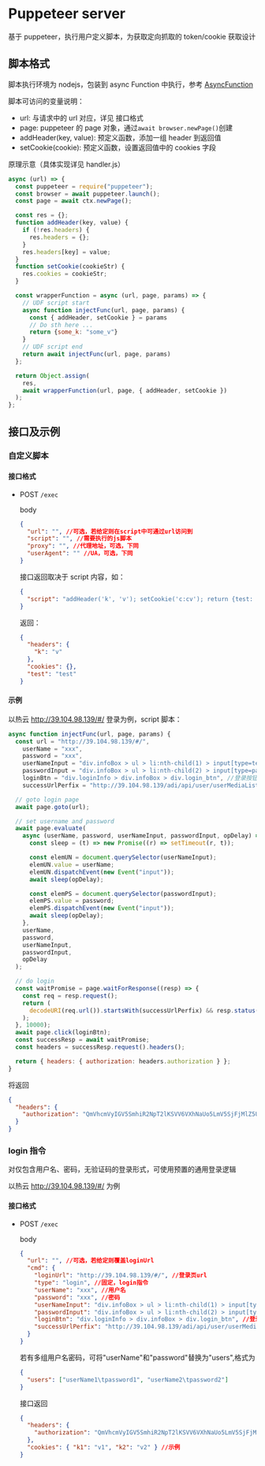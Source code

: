# Puppeteer server

基于 puppeteer，执行用户定义脚本，为获取定向抓取的 token/cookie 获取设计

## 脚本格式

脚本执行环境为 nodejs，包装到 async Function 中执行，参考 [AsyncFunction](https://developer.mozilla.org/en-US/docs/Web/JavaScript/Reference/Global_Objects/AsyncFunction)

脚本可访问的变量说明：

- url: 与请求中的 url 对应，详见 接口格式
- page: puppeteer 的 page 对象，通过`await browser.newPage()`创建
- addHeader(key, value): 预定义函数，添加一组 header 到返回值
- setCookie(cookie): 预定义函数，设置返回值中的 cookies 字段

原理示意（具体实现详见 handler.js）

```js
async (url) => {
  const puppeteer = require("puppeteer");
  const browser = await puppeteer.launch();
  const page = await ctx.newPage();

  const res = {};
  function addHeader(key, value) {
    if (!res.headers) {
      res.headers = {};
    }
    res.headers[key] = value;
  }
  function setCookie(cookieStr) {
    res.cookies = cookieStr;
  }

  const wrapperFunction = async (url, page, params) => {
    // UDF script start
    async function injectFunc(url, page, params) {
      const { addHeader, setCookie } = params
      // Do sth here ...
      return {some_k: "some_v"}
    }
    // UDF script end
    return await injectFunc(url, page, params)
  };

  return Object.assign(
    res,
    await wrapperFunction(url, page, { addHeader, setCookie })
  );
};
```

## 接口及示例

### 自定义脚本

#### 接口格式

- POST `/exec`

  body

  ```json
  {
    "url": "", //可选，若给定则在script中可通过url访问到
    "script": "", //需要执行的js脚本
    "proxy": "", //代理地址，可选，下同
    "userAgent": "" //UA，可选，下同
  }
  ```

  接口返回取决于 script 内容，如：

  ```json
  {
    "script": "addHeader('k', 'v'); setCookie('c:cv'); return {test: 'test'}"
  }
  ```

  返回：

  ```json
  {
    "headers": {
      "k": "v"
    },
    "cookies": {},
    "test": "test"
  }
  ```

#### 示例

以热云 http://39.104.98.139/#/ 登录为例，script 脚本：

```js
async function injectFunc(url, page, params) {
  const url = "http://39.104.98.139/#/",
    userName = "xxx",
    password = "xxx",
    userNameInput = "div.infoBox > ul > li:nth-child(1) > input[type=text]", //用户名输入框的css selector
    passwordInput = "div.infoBox > ul > li:nth-child(2) > input[type=password]", //密码输入框的css selector
    loginBtn = "div.loginInfo > div.infoBox > div.login_btn", //登录按钮的css selector
    successUrlPerfix = "http://39.104.98.139/adi/api/user/userMediaList";

  // goto login page
  await page.goto(url);

  // set username and password
  await page.evaluate(
    async (userName, password, userNameInput, passwordInput, opDelay) => {
      const sleep = (t) => new Promise((r) => setTimeout(r, t));

      const elemUN = document.querySelector(userNameInput);
      elemUN.value = userName;
      elemUN.dispatchEvent(new Event("input"));
      await sleep(opDelay);

      const elemPS = document.querySelector(passwordInput);
      elemPS.value = password;
      elemPS.dispatchEvent(new Event("input"));
      await sleep(opDelay);
    },
    userName,
    password,
    userNameInput,
    passwordInput,
    opDelay
  );

  // do login
  const waitPromise = page.waitForResponse((resp) => {
    const req = resp.request();
    return (
      decodeURI(req.url()).startsWith(successUrlPerfix) && resp.status() === 200
    );
  }, 10000);
  await page.click(loginBtn);
  const successResp = await waitPromise;
  const headers = successResp.request().headers();

  return { headers: { authorization: headers.authorization } };
}
```

将返回

```json
{
  "headers": {
    "authorization": "QmVhcmVyIGV5SmhiR2NpT2lKSVV6VXhNaUo5LmV5SjFjMlZ5U1dRaU9qSTBOems1TENKMGIydGxiaUk2SWpBME1HRm1aakpoTFdGaU9EY3ROR0poWkMwNFpqZzRMV1V5Wmpoa05EVTFaVE5oTWlKOS5yb0wtNFc2Sm8wbERwNUlRNWVKSVBwMjV5VUp4V2VoRnJiY1JNX04tV0g0OFNSUnN2eEM4RmFkTHhJSGhjVmJjS2V4VnY0TW9pMWVsRHg3MEJwUzkxdw=="
  }
}
```

### login 指令

对仅包含用户名、密码，无验证码的登录形式，可使用预置的通用登录逻辑

以热云 http://39.104.98.139/#/ 为例

#### 接口格式

- POST `/exec`

  body

  ```json
  {
    "url": "", //可选，若给定则覆盖loginUrl
    "cmd": {
      "loginUrl": "http://39.104.98.139/#/", //登录页url
      "type": "login", //固定，login指令
      "userName": "xxx", //用户名
      "password": "xxx", //密码
      "userNameInput": "div.infoBox > ul > li:nth-child(1) > input[type=text]", //用户名输入框的css selector
      "passwordInput": "div.infoBox > ul > li:nth-child(2) > input[type=password]", //密码输入框的css selector
      "loginBtn": "div.loginInfo > div.infoBox > div.login_btn", //登录按钮的css selector
      "successUrlPerfix": "http://39.104.98.139/adi/api/user/userMediaList" //登录成功后跳转到的页面链接（前缀）
    }
  }
  ```

  若有多组用户名密码，可将"userName"和"password"替换为"users",格式为

  ```json
  {
    "users": ["userName1\tpassword1", "userName2\tpassword2"]
  }
  ```

  接口返回

  ```json
  {
    "headers": {
      "authorization": "QmVhcmVyIGV5SmhiR2NpT2lKSVV6VXhNaUo5LmV5SjFjMlZ5U1dRaU9qSTBOems1TENKMGIydGxiaUk2SWpBME1HRm1aakpoTFdGaU9EY3ROR0poWkMwNFpqZzRMV1V5Wmpoa05EVTFaVE5oTWlKOS5yb0wtNFc2Sm8wbERwNUlRNWVKSVBwMjV5VUp4V2VoRnJiY1JNX04tV0g0OFNSUnN2eEM4RmFkTHhJSGhjVmJjS2V4VnY0TW9pMWVsRHg3MEJwUzkxdw=="
    },
    "cookies": { "k1": "v1", "k2": "v2" } //示例
  }
  ```
